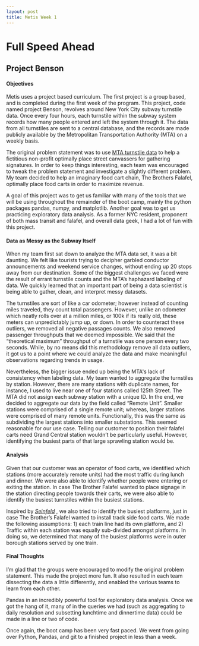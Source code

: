 ```yaml
---
layout: post
title: Metis Week 1
---
```


# Full Speed Ahead
  
## Project Benson

#### Objectives

Metis uses a project based curriculum. The first project is a group based, and is completed during the first week of the program. This project, code named project Benson, revolves around New York City subway turnstile data. Once every four hours, each turnstile within the subway system records how many people entered and left the system through it. The data from all turnstiles are sent to a central database, and the records are made publicly available by the Metropolitan Transportation Authority (MTA) on a weekly basis.

The original problem statement was to use [MTA turnstile data](http://web.mta.info/developers/turnstile.html)
to help a fictitious non-profit  optimally place street canvassers for gathering signatures. In order to keep things interesting, each team was encouraged to tweak the problem statement and investigate a slightly different problem.  My team decided to help an imaginary food cart chain, The Brothers Falafel, optimally place food carts in order to maximize revenue. 

A goal of this project was to get us familiar with many of the tools that we will be using throughout the remainder of the boot camp, mainly the python packages pandas, numpy, and matplotlib. Another goal was to get us practicing exploratory data analysis. As a former NYC resident, proponent of both mass transit and falafel, and overall data geek, I had a lot of fun with this project. 


#### Data as Messy as the Subway Itself

When my team first sat down to analyze the MTA data set, it was a bit daunting. We felt like tourists trying to decipher garbled conductor announcements and weekend service changes, without ending up 20 stops away from our destination. Some of the biggest challenges we faced were the result of errant turnstile counts and the MTA’s haphazard labeling of data. We quickly learned that an important part of being a data scientist is being able to gather, clean, and interpret messy datasets. 

The turnstiles are sort of like a car odometer; however instead of counting miles traveled, they count total passengers. However, unlike an odometer which neatly rolls over at a million miles, or 100k if its really old, these meters can unpredictably jump up, or down. In order to counteract these outliers, we removed all negative passages counts. We also removed passenger throughputs that we deemed impossible. We said that the “theoretical maximum” throughput of a turnstile was one person every two seconds. While, by no means did this methodology remove all data outliers, it got us to a point where we could analyze the data and make meaningful observations regarding trends in usage. 

Nevertheless, the bigger issue ended up being the MTA's lack of consistency when labeling data. My team wanted to aggregate the turnstiles by station. However, there are many stations with duplicate names, for instance, I used to live near one of four stations called 125th Street. The MTA did not assign each subway station with a unique ID. In the end, we decided to aggregate our data by the field called “Remote Unit”. Smaller stations were comprised of a single remote unit; whereas, larger stations were comprised of many remote units. Functionally, this was the same as subdividing the largest stations into smaller substations. This seemed reasonable for our use case. Telling our customer to position their falafel carts need Grand Central station wouldn’t be particularly useful. However, identifying the busiest parts of that large sprawling station would be. 


#### Analysis

Given that our customer was an operator of food carts, we identified which stations (more accurately remote units) had the most traffic during lunch and dinner. We were also able to identify whether people were entering or exiting the station. In case The Brother Falafel wanted to place signage in the station directing people towards their carts, we were also able to identify the busiest turnstiles within the busiest stations.

Inspired by [*Seinfeld*](https://www.youtube.com/watch?v=IFE9C7BBkTY) , we also tried to identify the busiest platforms, just in case The Brother’s Falafel wanted to install track side food carts. We made the following assumptions: 1) each train line had its own platform, and 2) Traffic within each station was equally sub-divided amongst platforms. In doing so, we determined that many of the busiest platforms were in outer borough stations served by one train.

#### Final Thoughts

I’m glad that the groups were encouraged to modify the original problem statement. This made the project more fun. It also resulted in each team dissecting the data a little differently, and enabled the various teams to learn from each other.

Pandas in an incredibly powerful tool for exploratory data analysis. Once we got the hang of it, many of in the queries we had (such as aggregating to daily resolution and subsetting lunchtime and dinnertime data) could be made in a line or two of code.

Once again, the boot camp has been very fast paced. We went from going over Python, Pandas, and git to a finished project in less than a week.





